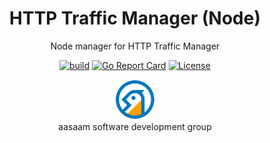 <div align="center">
  <h1>
    HTTP Traffic Manager (Node)
  </h1>
  <p>
    Node manager for HTTP Traffic Manager
  </p>
  <p>
    <a href="https://github.com/aasaam/htm-node/actions/workflows/build.yml" target="_blank"><img src="https://github.com/aasaam/htm-node/actions/workflows/build.yml/badge.svg" alt="build" /></a>
    <a href="https://goreportcard.com/report/github.com/aasaam/htm-node"><img alt="Go Report Card" src="https://goreportcard.com/badge/github.com/aasaam/htm-node"></a>
    <a href="https://github.com/aasaam/htm-node/blob/master/LICENSE"><img alt="License" src="https://img.shields.io/github/license/aasaam/htm-node"></a>
  </p>
</div>

<div>
  <p align="center">
    <img alt="aasaam software development group" width="64" src="https://raw.githubusercontent.com/aasaam/information/master/logo/aasaam.svg">
    <br />
    aasaam software development group
  </p>
</div>
